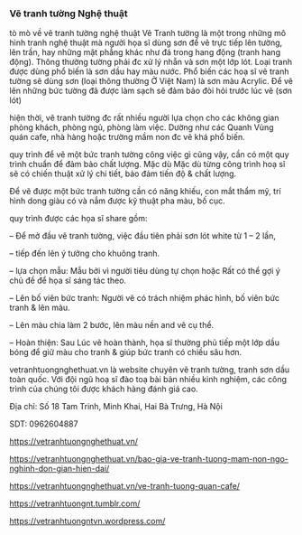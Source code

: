 ### Vẽ tranh tường Nghệ thuật

tò mò về vẽ tranh tường nghệ thuật
Vẽ Tranh tường là một trong những mô hình tranh nghệ thuật mà người họa sĩ dùng sơn để vẽ trực tiếp lên tường, lên trần, hay những mặt phẳng khác như đá trong hang động (tranh hang động). Thông thường tường phải đc xử lý nhẵn và sơn một lớp lót. Loại tranh được dùng phổ biến là sơn dầu hay màu nước. Phổ biến các hoạ sĩ vẽ tranh tường sẽ dùng sơn (loại thông thường Ở Việt Nam) là sơn màu Acrylic. Để vẽ lên những bức tường đã được làm sạch sẽ đảm bảo đòi hỏi trước lúc vẽ (sơn lót)

hiện thời, vẽ tranh tường đc rất nhiều người lựa chọn cho các không gian phòng khách, phòng ngủ, phòng làm việc. Dường như các Quanh Vùng quán cafe, nhà hàng hoặc trường mầm non đc vẽ khá phổ biến.

quy trình để vẽ một bức tranh tường
công việc gì cũng vậy, cần có một quy trình chuẩn để đảm bảo chất lượng. Mặc dù Mặc dù từng công trình hoạ sĩ sẽ có chiến thuật xử lý chi tiết, bảo đảm tiến độ & chất lượng.

Để vẽ được một bức tranh tường cần có năng khiếu, con mắt thẩm mỹ, trí hình dong giàu có và nắm được kỹ thuật pha màu, bố cục.

quy trình được các họa sĩ share gồm:

– Để mở đầu vẽ tranh tường, việc đầu tiên phải sơn lót white từ 1 – 2 lần,

– tiếp đến lên ý tưởng cho khuông tranh.

– lựa chọn mẫu: Mẫu bởi vì người tiêu dùng tự chọn hoặc Rất có thể gợi ý chủ đề để họa sĩ sáng tác theo.

– Lên bố viên bức tranh: Người vẽ có trách nhiệm phác hình, bố viên bức tranh & lên màu.

– Lên màu chia làm 2 bước, lên màu nền and vẽ cụ thể.

– Hoàn thiện: Sau Lúc vẽ hoàn thành, họa sĩ thường phủ tiếp một lớp dầu bóng để giữ màu cho tranh & giúp bức tranh có chiều sâu hơn.

vetranhtuongnghethuat.vn là website chuyên vẽ tranh tường, tranh sơn dầu toàn quốc. Với đội ngũ hoạ sĩ đào toạ bài bản nhiều kinh nghiệm, các công trình của chúng tôi được khách hàng đánh giá cao.

Địa chỉ: Số 18 Tam Trinh, Minh Khai, Hai Bà Trưng, Hà Nội

SDT: 0962604887

https://vetranhtuongnghethuat.vn/

https://vetranhtuongnghethuat.vn/bao-gia-ve-tranh-tuong-mam-non-ngo-nghinh-don-gian-hien-dai/

https://vetranhtuongnghethuat.vn/ve-tranh-tuong-quan-cafe/

https://vetranhtuongnt.tumblr.com/

https://vetranhtuongntvn.wordpress.com/
